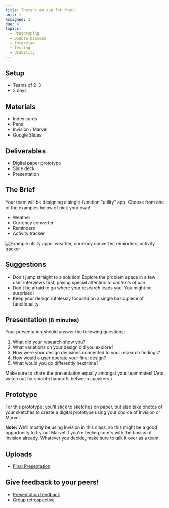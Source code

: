 ```yaml
---
title: There's an app for that!
unit: 1
assigned: 3
due: 4
topics:
  - Prototyping
  - Double Diamond
  - Interview
  - Testing
  - Usability
---
```


Setup
-----

- Teams of 2–3
- 2 days


Materials
---------

- Index cards
- Pens
- Invision / Marvel
- Google Slides


Deliverables
------------

- Digital paper prototype
- Slide deck
- Presentation


The Brief
---------

Your team will be designing a single-function "utility" app. Choose from one of the examples below of pick your own!

- Weather
- Currency converter
- Reminders
- Activity tracker

<img class="illo" src="/assets/images/utility-apps.png" alt="Example utility apps: weather, currency converter, reminders, activity tracker" />


Suggestions
-----------

- Don't jump straight to a solution! Explore the problem space in a few user interviews first, paying special attention to *contexts of use*.
- Don't be afraid to go where your research leads you. You might be surprised!
- Keep your design ruthlessly focused on a single basic piece of functionality.


Presentation <small>(8 minutes)</small>
------------

Your presentation should answer the following questions:

1. What did your research show you?
2. What variations on your design did you explore?
3. How were your design decisions connected to your research findings?
4. How would a user operate your final design?
5. What would you do differently next time?

Make sure to share the presentation equally amongst your teammates! (And watch out for smooth handoffs between speakers.)


Prototype
---------

For this prototype, you'll stick to sketches on paper, but also take photos of your sketches to create a digital prototype using your choice of Invision or Marvel.

**Note:** We'll mostly be using Invision in this class, so this might be a good opportunity to try out Marvel if you're feeling comfy with the basics of Invision already. Whatever you decide, make sure to talk it over as a team.

Uploads
-------
- [Final Presentation](https://drive.google.com/drive/u/2/folders/1Q3XcbEXj5FgwF-DXTEio8idWLRCdnM-T)


Give feedback to your peers!
---------------------------

- [Presentation feedback](https://drive.google.com/drive/folders/1T7uDqff1TGHQk2C8pqNoDYnIxmJgPneW)
- [Group retrospective](https://drive.google.com/drive/folders/1Mo73u58lBn6HPBQxwVxn9a9Waxke0FFO)

